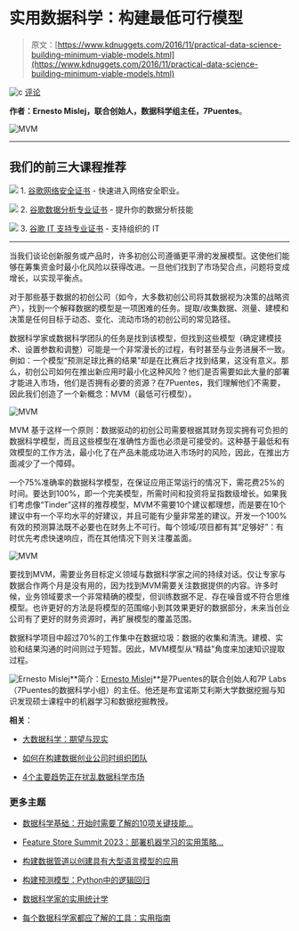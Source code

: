# 实用数据科学：构建最低可行模型

> 原文：[https://www.kdnuggets.com/2016/11/practical-data-science-building-minimum-viable-models.html](https://www.kdnuggets.com/2016/11/practical-data-science-building-minimum-viable-models.html)

![c](../Images/3d9c022da2d331bb56691a9617b91b90.png) [评论](#comments)

**作者：Ernesto Mislej，联合创始人，数据科学组主任，7Puentes**。

![MVM](../Images/6c56a5379b3483996b60796407271114.png)

* * *

## 我们的前三大课程推荐

![](../Images/0244c01ba9267c002ef39d4907e0b8fb.png) 1\. [谷歌网络安全证书](https://www.kdnuggets.com/google-cybersecurity) - 快速进入网络安全职业。

![](../Images/e225c49c3c91745821c8c0368bf04711.png) 2\. [谷歌数据分析专业证书](https://www.kdnuggets.com/google-data-analytics) - 提升你的数据分析技能

![](../Images/0244c01ba9267c002ef39d4907e0b8fb.png) 3\. [谷歌 IT 支持专业证书](https://www.kdnuggets.com/google-itsupport) - 支持组织的 IT

* * *

当我们谈论创新服务或产品时，许多初创公司遵循更平滑的发展模型。这使他们能够在筹集资金时最小化风险以获得改进。一旦他们找到了市场契合点，问题将变成增长，以实现平衡点。

对于那些基于数据的初创公司（如今，大多数初创公司将其数据视为决策的战略资产），找到一个解释数据的模型是一项困难的任务。提取/收集数据、测量、建模和决策是任何目标于动态、变化、流动市场的初创公司的常见路径。

数据科学家或数据科学团队的任务是找到该模型，但找到这些模型（确定建模技术、设置参数和调整）可能是一个非常漫长的过程，有时甚至与业务进展不一致。例如：一个模型“预测足球比赛的结果”却是在比赛后才找到结果，这没有意义。那么，初创公司如何在推出新应用时最小化这种风险？他们是否需要如此大量的部署才能进入市场，他们是否拥有必要的资源？在7Puentes，我们理解他们不需要，因此我们创造了一个新概念：MVM（最低可行模型）。

![MVM](../Images/8e7bd63a61a0808715ce5e56b6699637.png)

MVM 基于这样一个原则：数据驱动的初创公司需要根据其财务现实拥有可负担的数据科学模型，而且这些模型在准确性方面也必须是可接受的。这种基于最低和有效模型的工作方法，最小化了在产品未能成功进入市场时的风险，因此，在推出方面减少了一个障碍。

一个75%准确率的数据科学模型，在保证应用正常运行的情况下，需花费25%的时间。要达到100%，即一个完美模型，所需时间和投资将呈指数级增长。如果我们考虑像“Tinder”这样的推荐模型，MVM不需要10个建议都理想，而是要在10个建议中有一个平均水平的好建议，并且可能有少量非常差的建议。开发一个100%有效的预测算法既不必要也在财务上不可行。每个领域/项目都有其“足够好”：有时优先考虑快速响应，而在其他情况下则关注覆盖面。

![MVM](../Images/b155059f8fb900b34ee670fdd11e5f96.png)

要找到MVM，需要业务目标定义领域与数据科学家之间的持续对话。仅让专家与数据合作两个月是没有用的，因为找到MVM需要关注数据提供的内容。许多时候，业务领域要求一个非常精确的模型，但训练数据不足、存在噪音或不符合思维模型。也许更好的方法是将模型的范围缩小到其效果更好的数据部分，未来当创业公司有了更好的财务资源时，再扩展模型的覆盖范围。

数据科学项目中超过70%的工作集中在数据垃圾：数据的收集和清洗。建模、实验和结果沟通的时间则过于短暂。因此，MVM模型从“精益”角度来加速知识提取过程。

![Ernesto Mislej](../Images/256771b6c232db0e78a469e7bace61cc.png)**简介：[Ernesto Mislej](https://www.linkedin.com/in/emislej)**是7Puentes的联合创始人和7P Labs（7Puentes的数据科学小组）的主任。他还是布宜诺斯艾利斯大学数据挖掘与知识发现硕士课程中的机器学习和数据挖掘教授。

**相关**：

+   [大数据科学：期望与现实](/2016/10/big-data-science-expectation-reality.html)

+   [如何在构建数据创业公司时组织团队](/2016/10/datafiniti-structure-team-building-data-startup.html)

+   [4个主要趋势正在扰乱数据科学市场](/2016/07/4-trends-disrupting-data-science-market.html)

### 更多主题

+   [数据科学基础：开始时需要了解的10项关键技能…](https://www.kdnuggets.com/2020/10/data-science-minimum-10-essential-skills.html)

+   [Feature Store Summit 2023：部署机器学习的实用策略…](https://www.kdnuggets.com/2023/09/hopsworks-feature-store-summit-2023-practical-strategies-deploying-ml-models-production-environments)

+   [构建数据管道以创建具有大型语言模型的应用]([https://www.kdnuggets.com/building-data-pipelines-to-create-apps-with-large-language-models](https://www.kdnuggets.com/building-data-pipelines-to-create-apps-with-large-language-models))

+   [构建预测模型：Python中的逻辑回归](https://www.kdnuggets.com/building-predictive-models-logistic-regression-in-python)

+   [数据科学家的实用统计学](https://www.kdnuggets.com/2023/05/practical-statistics-data-scientists.html)

+   [每个数据科学家都应了解的工具：实用指南](https://www.kdnuggets.com/tools-every-data-scientist-should-know-a-practical-guide)
